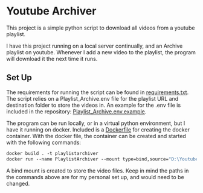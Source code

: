 # Youtube Archiver
This project is a simple python script to download all videos from a youtube playlist.

I have this project running on a local server continually, and an Archive playlist on youtube. Whenever I add a new video to the playlist, the program will download it the next time it runs. 

## Set Up
The requirements for running the script can be found in [requirements.txt](requirements.txt). The script relies on a Playlist_Archive.env file for the playlist URL and destination folder to store the videos in. An example for the .env file is included in the repository: [Playlist_Archive.env.example](Playlist_Archive.env.example).

The program can be run locally, or in a virtual python environment, but I have it running on docker. Included is a [Dockerfile](Dockerfile) for creating the docker container. With the docker file, the container can be created and started with the following commands:
```dockerfile
docker build . -t playlistarchiver
docker run --name PlaylistArchiver --mount type=bind,source="D:\Youtube Archive",target=/videos --restart always playlistarchiver
```
A bind mount is created to store the video files.
Keep in mind the paths in the commands above are for my personal set up, and would need to be changed.
